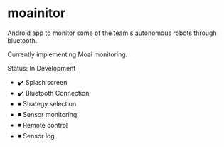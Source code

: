 # moainitor

Android app to monitor some of the team's autonomous robots through bluetooth.

Currently implementing Moai monitoring.

Status: In Development

* :heavy_check_mark: Splash screen
* :heavy_check_mark: Bluetooth Connection
* :black_medium_small_square: Strategy selection
* :black_medium_small_square: Sensor monitoring
* :black_medium_small_square: Remote control
* :black_medium_small_square: Sensor log


